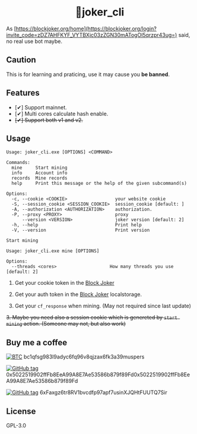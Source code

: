 <h1 align="center">
🤡joker_cli
</h1>

As [https://blockjoker.org/home](https://blockjoker.org/login?invite_code=zDZ7AHFKYF_VYTBXjc03zZGN30mATogOl5qrzpr43ug=) said, no real use bot maybe.

## Caution

This is for learning and praticing, use it may cause you **be banned**.

## Features

- [✔] Support mainnet.
- [✔] Multi cores calculate hash enable.
- ~~[✔] Support both v1 and v2.~~

## Usage

```
Usage: joker_cli.exe [OPTIONS] <COMMAND>

Commands:
  mine     Start mining
  info     Account info
  records  Mine records
  help     Print this message or the help of the given subcommand(s)

Options:
  -c, --cookie <COOKIE>                  your website cookie
  -S, --session_cookie <SESSION_COOKIE>  session_cookie [default: ]
  -A, --authorization <AUTHORIZATION>    authorization.
  -P, --proxy <PROXY>                    proxy
      --version <VERSION>                joker version [default: 2]
  -h, --help                             Print help
  -V, --version                          Print version
```

```
Start mining

Usage: joker_cli.exe mine [OPTIONS]

Options:
  --threads <cores>                    How many threads you use [default: 2]
```

1. Get your cookie token in the [Block Joker](https://blockjoker.org/login?invite_code=zDZ7AHFKYF_VYTBXjc03zZGN30mATogOl5qrzpr43ug=)

2. Get your auth token in the [Block Joker](https://blockjoker.org/login?invite_code=zDZ7AHFKYF_VYTBXjc03zZGN30mATogOl5qrzpr43ug=) localstorage.

3. Get your `cf_response` when mining. (May not required since last update)

~~3. Maybe you need also a session cookie which is genereted by `start mining` action. (Someone may not, but also work)~~

## Buy me a coffee

[![BTC](https://img.shields.io/badge/BTC-wallet-F7931A?logo=bitcoin)](https://btcscan.org/ "View BTC address") bc1qfsg983l9adyc6fq96v8qjzax6fk3a39muspers

[![GitHub tag](https://img.shields.io/badge/EVM-wallet-3C3C3D?logo=ethereum)](https://etherscan.io/ "View EVM address") 0x5022519902ffFb8EeA99A8E7Ae53586b879f89Fd0x5022519902ffFb8EeA99A8E7Ae53586b879f89Fd

[![GitHub tag](https://img.shields.io/badge/SOL-wallet-9945FF?logo=solana)](https://solscan.io/ "View SOL address") 6xFaxgz6tr8RV1bvcdfp97apf7usinXJQHtFUUTQ7Sir

## License
GPL-3.0
